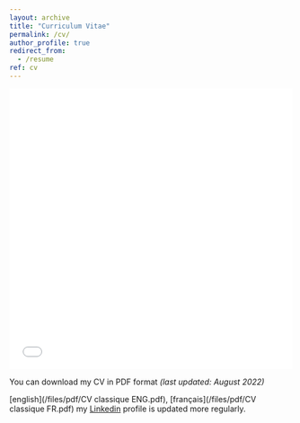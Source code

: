 ```yaml
---
layout: archive
title: "Curriculum Vitae"
permalink: /cv/
author_profile: true
redirect_from:
  - /resume
ref: cv
---
```


<iframe src="/files/pdf/CV classique ENG.pdf" width="100%" height="500" frameborder="no" border="0" marginwidth="0" marginheight="0"></iframe>

You can download my CV in PDF format <I>(last updated: August 2022) </I>
 
[english](/files/pdf/CV classique ENG.pdf), [français](/files/pdf/CV classique FR.pdf) my [Linkedin](http://www.linkedin.com/in/valentin-kilian-277777209/) profile is updated more regularly. 